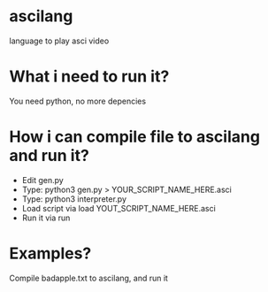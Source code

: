 # ascilang
language to play asci video

# What i need to run it?
You need python, no more depencies

# How i can compile file to ascilang and run it?
 - Edit gen.py
 - Type: python3 gen.py > YOUR_SCRIPT_NAME_HERE.asci
 - Type: python3 interpreter.py
 - Load script via load YOUT_SCRIPT_NAME_HERE.asci
 - Run it via run

# Examples?
Compile badapple.txt to ascilang, and run it
